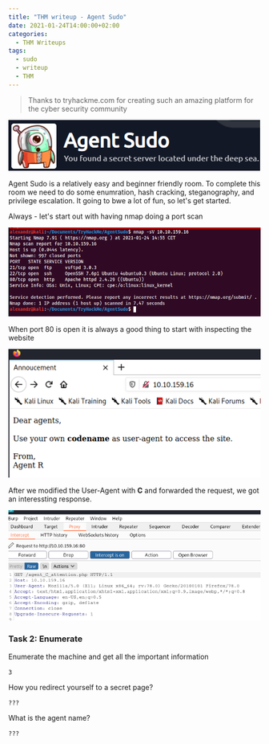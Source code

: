 ```yaml
---
title: "THM writeup - Agent Sudo"
date: 2021-01-24T14:00:00+02:00
categories:
  - THM Writeups
tags:
  - sudo
  - writeup
  - THM
---
```


>Thanks to tryhackme.com for creating such an amazing platform for the cyber security community

![](/assets/images/2021-01-24-14-54-28.png)

Agent Sudo is a relatively easy and beginner friendly room. To complete this room we need to do some enumration, hash cracking, steganography, and privilege escalation. It going to bwe a lot of fun, so let's get started.

Always - let's start out with having nmap doing a port scan

![](/assets/images/2021-01-24-15-16-20.png)


When port 80 is open it is always a good thing to start with inspecting the website

![](/assets/images/2021-01-24-15-38-06.png)

After we modified the User-Agent with **C** and forwarded the request, we got an interessting response.

![](/assets/images/2021-01-24-15-55-01.png)

### Task 2: Enumerate

Enumerate the machine and get all the important information

```
3
```

How you redirect yourself to a secret page?

```
???
```

What is the agent name?

```
???
```

